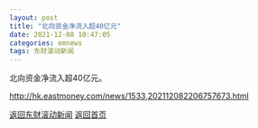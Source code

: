```yaml
---
layout: post
title: "北向资金净流入超40亿元"
date: 2021-12-08 10:47:05
categories: emnews
tags: 东财滚动新闻
---
```


北向资金净流入超40亿元。

<http://hk.eastmoney.com/news/1533,202112082206757673.html>

[返回东财滚动新闻](../emnews/)
[返回首页](../)